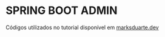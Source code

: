 # SPRING BOOT ADMIN
Códigos utilizados no tutorial disponível em [marksduarte.dev](https://marksduarte.dev)
